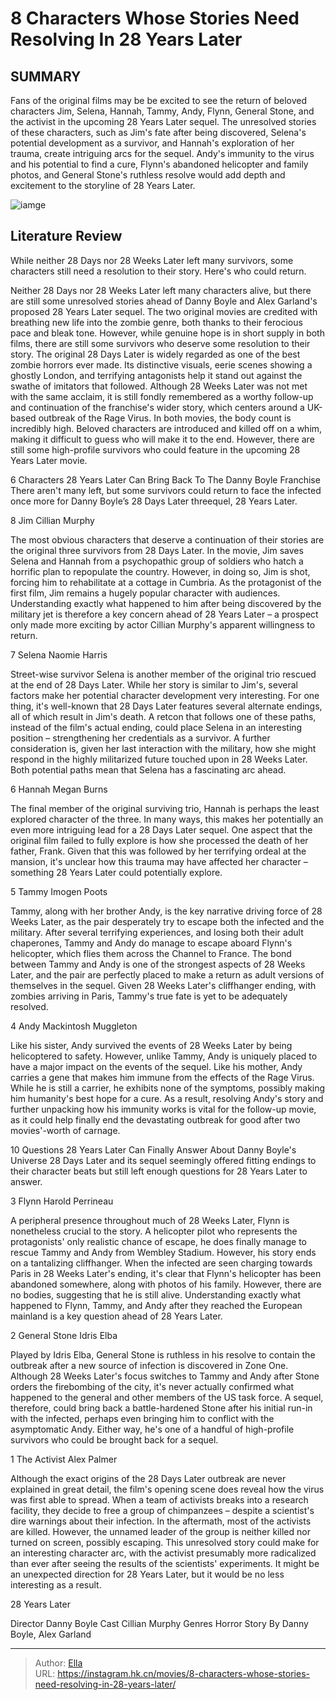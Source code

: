 # 8 Characters Whose Stories Need Resolving In 28 Years Later


## SUMMARY 


 Fans of the original films may be be excited to see the return of beloved characters Jim, Selena, Hannah, Tammy, Andy, Flynn, General Stone, and the activist in the upcoming 28 Years Later sequel. 
 The unresolved stories of these characters, such as Jim&#39;s fate after being discovered, Selena&#39;s potential development as a survivor, and Hannah&#39;s exploration of her trauma, create intriguing arcs for the sequel. 
 Andy&#39;s immunity to the virus and his potential to find a cure, Flynn&#39;s abandoned helicopter and family photos, and General Stone&#39;s ruthless resolve would add depth and excitement to the storyline of 28 Years Later. 

![iamge](https://static1.srcdn.com/wordpress/wp-content/uploads/2024/01/jim-and-selena-and-tammy-from-28-days-later-28-weeks-later.jpg)

## Literature Review

While neither 28 Days nor 28 Weeks Later left many survivors, some characters still need a resolution to their story. Here&#39;s who could return.




Neither 28 Days nor 28 Weeks Later left many characters alive, but there are still some unresolved stories ahead of Danny Boyle and Alex Garland&#39;s proposed 28 Years Later sequel. The two original movies are credited with breathing new life into the zombie genre, both thanks to their ferocious pace and bleak tone. However, while genuine hope is in short supply in both films, there are still some survivors who deserve some resolution to their story.
The original 28 Days Later is widely regarded as one of the best zombie horrors ever made. Its distinctive visuals, eerie scenes showing a ghostly London, and terrifying antagonists help it stand out against the swathe of imitators that followed. Although 28 Weeks Later was not met with the same acclaim, it is still fondly remembered as a worthy follow-up and continuation of the franchise&#39;s wider story, which centers around a UK-based outbreak of the Rage Virus. In both movies, the body count is incredibly high. Beloved characters are introduced and killed off on a whim, making it difficult to guess who will make it to the end. However, there are still some high-profile survivors who could feature in the upcoming 28 Years Later movie.
            
 
 6 Characters 28 Years Later Can Bring Back To The Danny Boyle Franchise 
There aren&#39;t many left, but some survivors could return to face the infected once more for Danny Boyle’s 28 Days Later threequel, 28 Years Later.












 








 8  Jim 
Cillian Murphy


 







The most obvious characters that deserve a continuation of their stories are the original three survivors from 28 Days Later. In the movie, Jim saves Selena and Hannah from a psychopathic group of soldiers who hatch a horrific plan to repopulate the country. However, in doing so, Jim is shot, forcing him to rehabilitate at a cottage in Cumbria. As the protagonist of the first film, Jim remains a hugely popular character with audiences. Understanding exactly what happened to him after being discovered by the military jet is therefore a key concern ahead of 28 Years Later – a prospect only made more exciting by actor Cillian Murphy&#39;s apparent willingness to return.





 7  Selena 
Naomie Harris
        

Street-wise survivor Selena is another member of the original trio rescued at the end of 28 Days Later. While her story is similar to Jim&#39;s, several factors make her potential character development very interesting. For one thing, it&#39;s well-known that 28 Days Later features several alternate endings, all of which result in Jim&#39;s death. A retcon that follows one of these paths, instead of the film&#39;s actual ending, could place Selena in an interesting position – strengthening her credentials as a survivor. A further consideration is, given her last interaction with the military, how she might respond in the highly militarized future touched upon in 28 Weeks Later. Both potential paths mean that Selena has a fascinating arc ahead.





 6  Hannah 
Megan Burns
        

The final member of the original surviving trio, Hannah is perhaps the least explored character of the three. In many ways, this makes her potentially an even more intriguing lead for a 28 Days Later sequel. One aspect that the original film failed to fully explore is how she processed the death of her father, Frank. Given that this was followed by her terrifying ordeal at the mansion, it&#39;s unclear how this trauma may have affected her character – something 28 Years Later could potentially explore.





 5  Tammy 
Imogen Poots


 







Tammy, along with her brother Andy, is the key narrative driving force of 28 Weeks Later, as the pair desperately try to escape both the infected and the military. After several terrifying experiences, and losing both their adult chaperones, Tammy and Andy do manage to escape aboard Flynn&#39;s helicopter, which flies them across the Channel to France. The bond between Tammy and Andy is one of the strongest aspects of 28 Weeks Later, and the pair are perfectly placed to make a return as adult versions of themselves in the sequel. Given 28 Weeks Later&#39;s cliffhanger ending, with zombies arriving in Paris, Tammy&#39;s true fate is yet to be adequately resolved.





 4  Andy 
Mackintosh Muggleton
        

Like his sister, Andy survived the events of 28 Weeks Later by being helicoptered to safety. However, unlike Tammy, Andy is uniquely placed to have a major impact on the events of the sequel. Like his mother, Andy carries a gene that makes him immune from the effects of the Rage Virus. While he is still a carrier, he exhibits none of the symptoms, possibly making him humanity&#39;s best hope for a cure. As a result, resolving Andy&#39;s story and further unpacking how his immunity works is vital for the follow-up movie, as it could help finally end the devastating outbreak for good after two movies&#39;-worth of carnage.
            
 
 10 Questions 28 Years Later Can Finally Answer About Danny Boyle&#39;s Universe 
28 Days Later and its sequel seemingly offered fitting endings to their character beats but still left enough questions for 28 Years Later to answer.








 3  Flynn 
Harold Perrineau
        

A peripheral presence throughout much of 28 Weeks Later, Flynn is nonetheless crucial to the story. A helicopter pilot who represents the protagonists&#39; only realistic chance of escape, he does finally manage to rescue Tammy and Andy from Wembley Stadium. However, his story ends on a tantalizing cliffhanger. When the infected are seen charging towards Paris in 28 Weeks Later&#39;s ending, it&#39;s clear that Flynn&#39;s helicopter has been abandoned somewhere, along with photos of his family. However, there are no bodies, suggesting that he is still alive. Understanding exactly what happened to Flynn, Tammy, and Andy after they reached the European mainland is a key question ahead of 28 Years Later.





 2  General Stone 
Idris Elba


 







Played by Idris Elba, General Stone is ruthless in his resolve to contain the outbreak after a new source of infection is discovered in Zone One. Although 28 Weeks Later&#39;s focus switches to Tammy and Andy after Stone orders the firebombing of the city, it&#39;s never actually confirmed what happened to the general and other members of the US task force. A sequel, therefore, could bring back a battle-hardened Stone after his initial run-in with the infected, perhaps even bringing him to conflict with the asymptomatic Andy. Either way, he&#39;s one of a handful of high-profile survivors who could be brought back for a sequel.





 1  The Activist 
Alex Palmer
        

Although the exact origins of the 28 Days Later outbreak are never explained in great detail, the film&#39;s opening scene does reveal how the virus was first able to spread. When a team of activists breaks into a research facility, they decide to free a group of chimpanzees – despite a scientist&#39;s dire warnings about their infection. In the aftermath, most of the activists are killed. However, the unnamed leader of the group is neither killed nor turned on screen, possibly escaping. This unresolved story could make for an interesting character arc, with the activist presumably more radicalized than ever after seeing the results of the scientists&#39; experiments. It might be an unexpected direction for 28 Years Later, but it would be no less interesting as a result.
        


  28 Years Later  


  Director    Danny Boyle     Cast    Cillian Murphy     Genres    Horror     Story By    Danny Boyle, Alex Garland    



---

> Author: [Ella](https://instagram.hk.cn/)  
> URL: https://instagram.hk.cn/movies/8-characters-whose-stories-need-resolving-in-28-years-later/  

